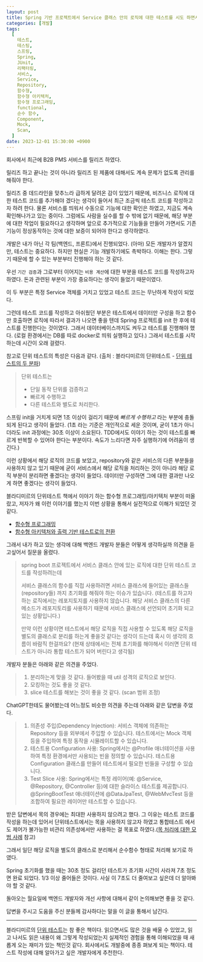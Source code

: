 ```yaml
---
layout: post
title: Spring 기반 프로젝트에서 Service 클래스 안의 로직에 대한 테스트를 시도 하면서 경험한 것
categories: [개발]
tags:
  [
    테스트,
    테스팅,
    스프링,
    Spring,
    JUnit,
    리팩터링,
    서비스,
    Service,
    Repository,
    함수형,
    함수형 아키텍처,
    함수형 프로그래밍,
    functional,
    순수 함수,
    Component,
    Mock,
    Scan,
  ]
date: 2023-12-01 15:30:00 +0900
---
```


회사에서 최근에 B2B PMS 서비스를 릴리즈 하였다.

릴리즈 하고 끝나는 것이 아니라 릴리즈 된 제품에 대해서도 계속 문제가 없도록 관리를 해줘야 한다.

릴리즈 중 데드라인을 맞추느라 급하게 달려온 감이 있었기 때문에, 비즈니스 로직에 대한 테스트 코드를 추가해야 겠다는 생각이 들어서 최근 조금씩 테스트 코드를 작성하고자 하려 한다. 물론 서비스를 띄워서 수동으로 기능에 대한 확인은 하였고, 지금도 계속 확인해나가고 있는 중이다. 그럼에도 사람을 실수를 할 수 밖에 없기 때문에, 해당 부분에 대한 작업이 필요하다고 생각하며 앞으로 추가적으로 기능들을 만들어 가면서도 기존 기능이 정상동작하는 것에 대한 보증이 되어야 한다고 생각하였다.

개발은 내가 아닌 각 팀(백엔드, 프론트)에서 진행되었다.
(아마) 모든 개발자가 알겠지만, 테스트는 중요하다. 하지만 현실은 기능 개발하기에도 촉박하다. 이해는 한다. 그렇기 때문에 할 수 있는 부분부터 진행해야 하는 것 같다.

우선 `기간 검증`과 그로부터 이어지는 `비용 계산`에 대한 부분을 테스트 코드를 작성하고자 하였다. 돈과 관련된 부분이 가장 중요하다는 생각이 들었기 때문이였다.

이 두 부분은 특정 Service 객체를 거치고 있었고 테스트 코드는 무난하게 작성이 되었다.

그런데 테스트 코드를 작성하고 아쉬웠던 부분은
테스트에서 데이터만 구성을 하고 함수만 호출하면 로직에 따라서 결과가 나오면 좋을 텐데 Spring 프로젝트를 init 한 후에 테스트를 진행한다는 것이였다. 그래서 데이터베이스까지도 켜두고 테스트를 진행해야 했다. (로컬 환경에서는 DB를 따로 docker로 띄워 실행하고 있다.) 그래서 테스트를 시작하는데 시간이 오래 걸렸다.

참고로 단위 테스트의 특성은 다음과 같다. (출처 : 블라디미르의 단위테스트 - [단위 테스트의 두 분파](/2023/10/05/단위-테스트의-두-분파))

> 단위 테스트는
>
> - 단일 동작 단위를 검증하고
> - 빠르게 수행하고
> - 다른 테스트와 별도로 처리한다.

스프링 init을 거치게 되면 1초 이상이 걸리기 때문에 _빠르게 수행하고_ 라는 부분에 충돌되게 된다고 생각이 들었다. (1초 라는 기준은 개인적으로 세운 것이며, 굳이 1초가 아니더라도 init 과정에는 30초 이상이 소요된다. TDD에서도 이야기 하는 것이 테스트를 빠르게 반복할 수 있어야 한다는 부분이다. 속도가 느리다면 자주 실행하기에 어려움이 생긴다.)

이런 상황에서 해당 로직의 코드를 보았고, repository와 같은 서비스의 다른 부분들을 사용하지 않고 있기 때문에 굳이 서비스에서 해당 로직을 처리하는 것이 아니라 해당 로직 부분이 분리하면 좋겠다는 생각이 들었다. 데이터만 구성하면 그에 대한 결과만 나오게 하면 좋겠다는 생각이 들었다.

블라디미르의 단위테스트 책에서 이야기 하는 함수형 프로그래밍/아키텍처 부분이 떠올랐고, 저자가 왜 이런 이야기를 했는지 이번 상황을 통해서 실전적으로 이해가 되었던 것 같다.

- [함수형 프로그래밍](/2023/07/13/functional-architecture)
- [함수형 아키텍처와 출력 기반 테스트로의 전환](/2023/07/15/transitioning-to-functional-architecture-and-output-based-testing)

그래서 내가 하고 있는 생각에 대해 백엔드 개발자 분들은 어떻게 생각하실까 의견을 듣고싶어서 질문을 올렸다.

> spring boot 프로젝트에서 서비스 클래스 안에 있는 로직에 대한 단위 테스트 코드를 작성하려는데
>
> 서비스 클래스의 함수를 직접 사용하려면
> 서비스 클래스에 들어있는 클래스들 (repository들) 까지 초기화를 해줘야 하는 이슈가 있습니다.
> (테스트를 하고자 하는 로직에서는 레포지토지를 사용하지 않습니다. 해당 서비스 클래스의 다른 메소드가 레포지토리를 사용하기 때문에 서비스 클래스에 선언되어 초기화 되고 있는 상황입니다.)
>
> 만약 이런 상황이면 테스트에서 해당 로직을 직접 사용할 수 있도록 해당 로직을 별도의 클래스로 분리를 하는게 좋을것 같다는 생각이 드는데 혹시 이 생각의 흐름이 바람직 한걸까요?
> (현재 상태에서는 전체 초기화를 해야해서 이러면 단위 테스트가 아니라 통합 테스트가 되어 버린다고 생각됨)

개발자 분들은 아래와 같은 의견을 주었다.

> 1. 분리하는게 맞을 것 같다. 들어봤을 때 util 성격의 로직으로 보인다.
> 2. 모킹하는 것도 좋을 것 같다.
> 3. slice 테스트를 해보는 것이 좋을 것 같다. (scan 범위 조정)

ChatGPT한테도 물어봤는데 어느정도 비슷한 의견을 주는데 아래와 같은 답변을 주었다.

> 1. 의존성 주입(Dependency Injection): 서비스 객체에 의존하는 Repository 등을 외부에서 주입할 수 있습니다. 테스트에서는 Mock 객체 등을 주입하여 특정 동작을 시뮬레이트할 수 있습니다.
> 2. 테스트용 Configuration 사용: Spring에서는 @Profile 애너테이션을 사용하여 특정 환경에서만 사용되는 빈을 정의할 수 있습니다. 테스트용 Configuration 클래스를 만들어 테스트에서 필요한 빈들을 구성할 수 있습니다.
> 3. Test Slice 사용: Spring에서는 특정 레이어(예: @Service, @Repository, @Controller 등)에 대한 슬라이스 테스트를 제공합니다. @SpringBootTest 애너테이션에 @DataJpaTest, @WebMvcTest 등을 조합하여 필요한 레이어만 테스트할 수 있습니다.

받은 답변에서 목의 경우에는 최대한 사용하지 않으려고 했다. 그 이유는 테스트 코드를 작성을 하는데 있어서 단위테스트에서는 목을 사용하지 않고자 하였고 통합테스트 에서도 제어가 불가능한 비관리 의존성에서만 사용하는 걸 목표로 하였다.([목 처리에 대한 모범 사례](/2023/09/21/9장-목-처리에-대한-모범-사례) 참고)

그래서 일단 해당 로직을 별도의 클래스로 분리해서 순수함수 형태로 처리해 보기로 하였다.

Spring 초기화를 했을 때는 30초 정도 걸리던 테스트가 초기화 시간이 사라져 7초 정도면 완료 되었다. 1/3 이상 줄어들은 것이다. 사실 이 7초도 더 줄여보고 싶은데 더 알아봐야 할 것 같다.

돌아오는 월요일에 백엔드 개발자와 개선 사항에 대해서 같이 논의해보면 좋을 것 같다.

답변을 주시고 도움을 주신 분들께 감사하다는 말을 이 글을 통해서 남긴다.

---

블라디미르의 [단위 테스트](https://www.yes24.com/Product/Goods/104084175)는 참 좋은 책이다. 읽으면서도 많은 것을 배울 수 있었고, 읽고 나서도 읽은 내용이 왜 그렇게 작성되었는지 실제적인 경험을 통해 이해되었을 때 새롭게 오는 재미가 있는 책인것 같다. 회사에서도 개발중에 종종 펴보게 되는 책이다. 테스트 작성에 대해 알아가고 싶은 개발자에게 추천한다.
